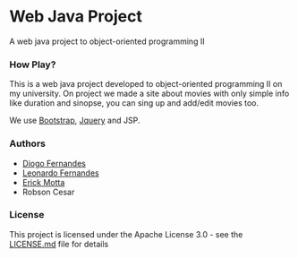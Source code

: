 # Web Java Project
A web java project to object-oriented programming II 

### How Play?

This is a web java project developed to object-oriented programming II on my university. On project we made a site about movies with only simple info like duration and sinopse, you can sing up and add/edit movies too.

We use [Bootstrap](https://getbootstrap.com/), [Jquery](https://jquery.com/) and JSP.

### Authors

* [Diogo Fernandes](https://github.com/dfop02)
* [Leonardo Fernandes](https://github.com/8bitsL)
* [Erick Motta](https://github.com/errocritico)
* Robson Cesar

### License

This project is licensed under the Apache License 3.0 - see the [LICENSE.md](LICENSE.md) file for details
